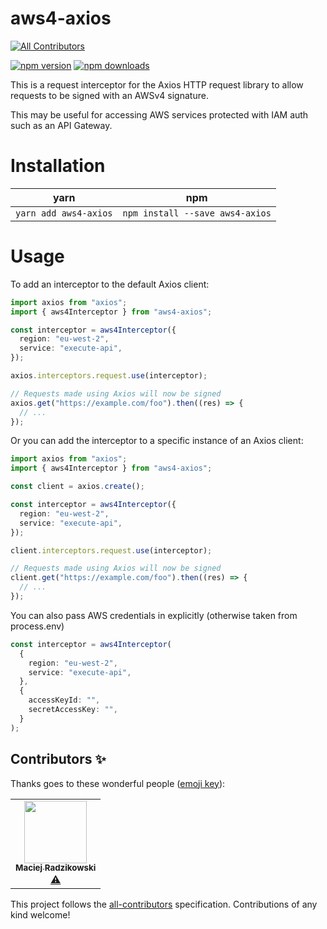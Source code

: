 # aws4-axios
<!-- ALL-CONTRIBUTORS-BADGE:START - Do not remove or modify this section -->
[![All Contributors](https://img.shields.io/badge/all_contributors-1-orange.svg?style=flat-square)](#contributors-)
<!-- ALL-CONTRIBUTORS-BADGE:END -->

[![npm version](https://img.shields.io/npm/v/aws4-axios.svg?style=flat-square)](https://www.npmjs.org/package/aws4-axios)
[![npm downloads](https://img.shields.io/npm/dm/aws4-axios.svg?style=flat-square)](http://npm-stat.com/charts.html?package=aws4-axios)

This is a request interceptor for the Axios HTTP request library to allow requests to be signed with an AWSv4 signature.

This may be useful for accessing AWS services protected with IAM auth such as an API Gateway.

# Installation

| yarn                  | npm                             |
| --------------------- | ------------------------------- |
| `yarn add aws4-axios` | `npm install --save aws4-axios` |

# Usage

To add an interceptor to the default Axios client:

```typescript
import axios from "axios";
import { aws4Interceptor } from "aws4-axios";

const interceptor = aws4Interceptor({
  region: "eu-west-2",
  service: "execute-api",
});

axios.interceptors.request.use(interceptor);

// Requests made using Axios will now be signed
axios.get("https://example.com/foo").then((res) => {
  // ...
});
```

Or you can add the interceptor to a specific instance of an Axios client:

```typescript
import axios from "axios";
import { aws4Interceptor } from "aws4-axios";

const client = axios.create();

const interceptor = aws4Interceptor({
  region: "eu-west-2",
  service: "execute-api",
});

client.interceptors.request.use(interceptor);

// Requests made using Axios will now be signed
client.get("https://example.com/foo").then((res) => {
  // ...
});
```

You can also pass AWS credentials in explicitly (otherwise taken from process.env)

```typescript
const interceptor = aws4Interceptor(
  {
    region: "eu-west-2",
    service: "execute-api",
  },
  {
    accessKeyId: "",
    secretAccessKey: "",
  }
);
```

## Contributors ✨

Thanks goes to these wonderful people ([emoji key](https://allcontributors.org/docs/en/emoji-key)):

<!-- ALL-CONTRIBUTORS-LIST:START - Do not remove or modify this section -->
<!-- prettier-ignore-start -->
<!-- markdownlint-disable -->
<table>
  <tr>
    <td align="center"><a href="http://betterdev.blog"><img src="https://avatars.githubusercontent.com/u/4042673?v=4?s=100" width="100px;" alt=""/><br /><sub><b>Maciej Radzikowski</b></sub></a><br /><a href="https://github.com/jamesmbourne/aws4-axios/commits?author=m-radzikowski" title="Tests">⚠️</a></td>
  </tr>
</table>

<!-- markdownlint-restore -->
<!-- prettier-ignore-end -->

<!-- ALL-CONTRIBUTORS-LIST:END -->

This project follows the [all-contributors](https://github.com/all-contributors/all-contributors) specification. Contributions of any kind welcome!